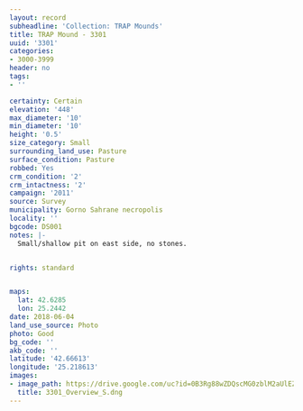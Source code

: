 ```yaml
---
layout: record
subheadline: 'Collection: TRAP Mounds'
title: TRAP Mound - 3301
uuid: '3301'
categories:
- 3000-3999
header: no
tags:
- ''

certainty: Certain
elevation: '448'
max_diameter: '10'
min_diameter: '10'
height: '0.5'
size_category: Small
surrounding_land_use: Pasture
surface_condition: Pasture
robbed: Yes
crm_condition: '2'
crm_intactness: '2'
campaign: '2011'
source: Survey
municipality: Gorno Sahrane necropolis
locality: ''
bgcode: DS001
notes: |-
  Small/shallow pit on east side, no stones.


rights: standard


maps:
  lat: 42.6285
  lon: 25.2442
date: 2018-06-04
land_use_source: Photo
photo: Good
bg_code: ''
akb_code: ''
latitude: '42.66613'
longitude: '25.218613'
images:
- image_path: https://drive.google.com/uc?id=0B3Rg88wZDQscMG0zblM2aUlEZ3c
  title: 3301_Overview_S.dng
---
```

